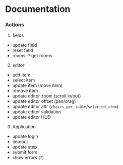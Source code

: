 # Documentation

### Actions

1. fields
  - update field
  - reset field
  - rooms: `?` get rooms

2. editor
  - add item
  - select item
  - update item (move item)
  - remove item
  - update editor zoom (scroll in/out)
  - update editor offset (pan/drag)
  - update editor attr (`chairs_per_table`/`selected_item`)
  - update editor validation
  - update editor HUD

3. Application
  - update login
  - timeout
  - update step
  - submit form
  - show errors (`?`)

